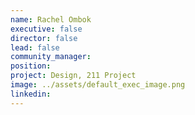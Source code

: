 ```yaml
---
name: Rachel Ombok
executive: false
director: false
lead: false
community_manager:   
position: 
project: Design, 211 Project
image: ../assets/default_exec_image.png
linkedin: 
---
```

